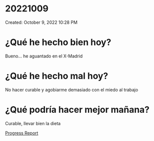 # 20221009

Created: October 9, 2022 10:28 PM

# ¿Qué he hecho bien hoy?

Bueno… he aguantado en el X-Madrid

# ¿Qué he hecho mal hoy?

No hacer curable y agobiarme demasiado con el miedo al trabajo

# ¿Qué podría hacer mejor mañana?

Curable, llevar bien la dieta

[Progress Report](Progress%20Report%2014bbd9609acc4700b4a4ff6ee5133208.md)